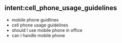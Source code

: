 ## intent:cell_phone_usage_guidelines
- mobile phone guidlines
- cell phone usage guidelines
- should I use mobile phone in office
- can i handle mobile phone

